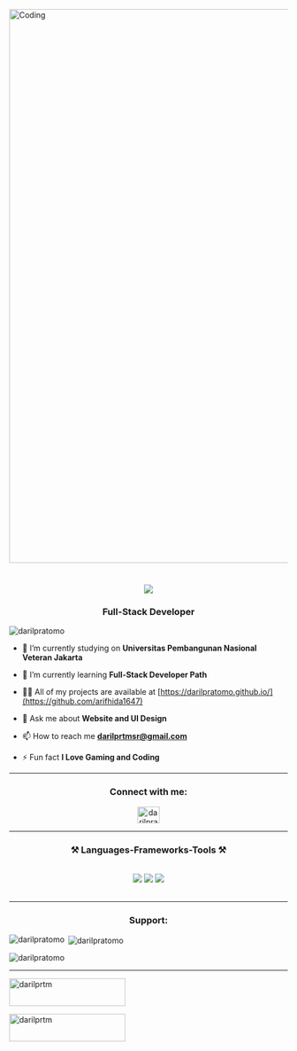 
<img align="center" alt="Coding" width="1000" src="https://preview.redd.it/bpxxqqvps4h91.gif?width=1080&crop=smart&auto=webp&s=79e43e61455bc523307e1ba9284a4afaaae951c5">


<h1 align="center">
    <img src="https://readme-typing-svg.herokuapp.com/?font=Righteous&size=35&center=true&vCenter=true&width=500&height=70&duration=4000&lines=Hi+There!+👋;+I'm+Daril+Pratomo+Sriramdanu!;" />
</h1>
<h3 align="center">Full-Stack Developer</h3>

<p align="left"> <img src="https://komarev.com/ghpvc/?username=darilpratomo&label=Profile%20views&color=0e75b6&style=flat" alt="darilpratomo" /> </p>

- 🔭 I’m currently studying on **Universitas Pembangunan Nasional Veteran Jakarta**

- 🌱 I’m currently learning **Full-Stack Developer Path**

- 👨‍💻 All of my projects are available at [https://darilpratomo.github.io/](https://github.com/arifhida1647)

- 💬 Ask me about **Website and UI Design**

- 📫 How to reach me **darilprtmsr@gmail.com**

- ⚡ Fun fact **I Love Gaming and Coding**
<hr/>
<h3 align="center">Connect with me:</h3>
<p align="center">
<a href="www.linkedin.com/in/arif-hidayat-332825184" target="blank"><img align="center" src="https://raw.githubusercontent.com/rahuldkjain/github-profile-readme-generator/master/src/images/icons/Social/linked-in-alt.svg" alt="darilpratomo/" height="30" width="40" /></a>
</p>
<hr/>
<h3 align="center">⚒️ Languages-Frameworks-Tools ⚒️</h3>
<br/>
<div align="center">
    <img src="https://skillicons.dev/icons?i=anaconda,androidstudio,aws,bootstrap,c,cpp,css,discord,docker,express,firebase,flask,tailwind" />
    <img src="https://skillicons.dev/icons?i=gcp,git,github,html,java,js,kotlin,kubernetes,mysql,nginx,nextjs,nodejs,wordpress" />
    <img src="https://skillicons.dev/icons?i=notion,npm,php,postman,py,rabbitmq,react,replit,tensorflow,terraform,ts,ubuntu,vercel" /><br>
</div>

<br/>
<hr/>
<h3 align="center">Support:</h3>
<p><img align="left" src="https://github-readme-stats.vercel.app/api/top-langs?username=darilpratomo&show_icons=true&theme=dark&title_color=ffffff&text_color=ffffff&locale=en&layout=compact" alt="darilpratomo" /></p>

<p>&nbsp;<img align="center" src="https://github-readme-stats.vercel.app/api?username=darilpratomo&show_icons=true&theme=dark&locale=en" alt="darilpratomo" /></p>

<p><img align="center" src="https://github-readme-streak-stats.herokuapp.com/?user=darilpratomo&theme=dark" alt="darilpratomo" /></p>
<hr/>

<p><a href="https://www.buymeacoffee.com/darilprtm"> <img align="center" src="https://cdn.buymeacoffee.com/buttons/v2/default-yellow.png" height="50" width="210" alt="darilprtm" /></a></p>
<a href="https://ko-fi.com/darilprtm"> <img align="center" src="https://cdn.ko-fi.com/cdn/kofi3.png?v=3" height="50" width="210" alt="darilprtm" /></a></p><br><br>
